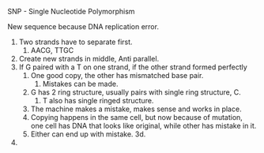 SNP - Single Nucleotide Polymorphism

New sequence because DNA replication error.

1. Two strands have to separate first.
	1. AACG, TTGC
2. Create new strands in middle, Anti parallel.
3. If G paired with a T on one strand, if the other strand formed perfectly
	1. One good copy, the other has mismatched base pair.
		1. Mistakes can be made.
	2. G has 2 ring structure, usually pairs with single ring structure, C.
		1. T also has single ringed structure.
	3. The machine makes a mistake, makes sense and works in place.
	4. Copying happens in the same cell, but now because of mutation, one cell has DNA that looks like original, while other has mistake in it.
	5. Either can end up with mistake. 3d.
4. 
